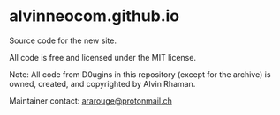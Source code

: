 # alvinneocom.github.io
Source code for the new site.

All code is free and licensed under the MIT license.

Note: All code from D0ugins in this repository (except for the archive) is owned, created, and copyrighted by Alvin Rhaman.

Maintainer contact: ararouge@protonmail.ch

